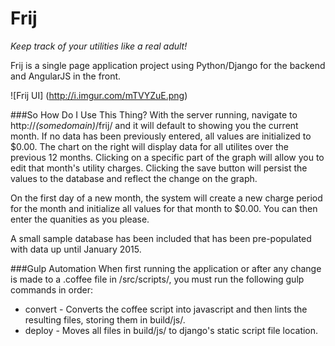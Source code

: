 # Frij
_Keep track of your utilities like a real adult!_

Frij is a single page application project using Python/Django for the backend and AngularJS in the front.

![Frij UI]
(http://i.imgur.com/mTVYZuE.png)

###So How Do I Use This Thing?
With the server running, navigate to http://_(somedomain)_/frij/ and it will default to showing you the current month. If no data has been previously entered, all values are initialized to $0.00. The chart on the right will display data for all utilites over the previous 12 months. Clicking on a specific part of the graph will allow you to edit that month's utility charges. Clicking the save button will persist the values to the database and reflect the change on the graph.

On the first day of a new month, the system will create a new charge period for the month and initialize all values for that month to $0.00. You can then enter the quanities as you please.

A small sample database has been included that has been pre-populated with data up until January 2015.

###Gulp Automation
When first running the application or after any change is made to a .coffee file in /src/scripts/, you must run the following gulp commands in order:
* convert - Converts the coffee script into javascript and then lints the resulting files, storing them in build/js/.
* deploy -  Moves all files in build/js/ to django's static script file location.

